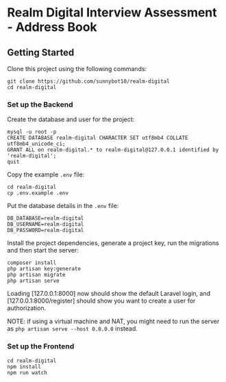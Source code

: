 # Realm Digital Interview Assessment - Address Book


## Getting Started

Clone this project using the following commands:

```
git clone https://github.com/sunnybot10/realm-digital
cd realm-digital
```

### Set up the Backend

Create the database and user for the project:

```
mysql -u root -p
CREATE DATABASE realm-digital CHARACTER SET utf8mb4 COLLATE utf8mb4_unicode_ci;
GRANT ALL on realm-digital.* to realm-digital@127.0.0.1 identified by 'realm-digital';
quit
```

Copy the example `.env` file:

```
cd realm-digital
cp .env.example .env
```

Put the database details in the `.env` file:

```
DB_DATABASE=realm-digital
DB_USERNAME=realm-digital
DB_PASSWORD=realm-digital
```


Install the project dependencies, generate a project key, run the migrations and then start the server:

```
composer install
php artisan key:generate
php artisan migrate
php artisan serve
```

Loading [127.0.0.1:8000] now should show the default Laravel login, and [127.0.0.1:8000/register] should show you want to create a user for authorization. 

NOTE: if using a virtual machine and NAT, you might need to run the server as `php artisan serve --host 0.0.0.0` instead.

### Set up the Frontend

```
cd realm-digital
npm install
npm run watch
```
